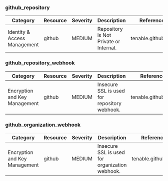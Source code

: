 
### github_repository
| Category | Resource | Severity | Description | Reference ID |
| -------- | -------- | -------- | ----------- | ------------ |
| Identity & Access Management | github | MEDIUM | Repository is Not Private or Internal. | tenable.github.IAM.1 | AC_GITHUB_0002 |


### github_repository_webhook
| Category | Resource | Severity | Description | Reference ID | ID |
| -------- | -------- | -------- | ----------- | ------------ | -- |
| Encryption and Key Management | github | MEDIUM | Insecure SSL is used for repository webhook. | tenable.github.EKM.2 | AC_GITHUB_0003 |


### github_organization_webhook
| Category | Resource | Severity | Description | Reference ID | ID |
| -------- | -------- | -------- | ----------- | ------------ | -- |
| Encryption and Key Management | github | MEDIUM | Insecure SSL is used for organization webhook. | tenable.github.EKM.1 | AC_GITHUB_0001 |
